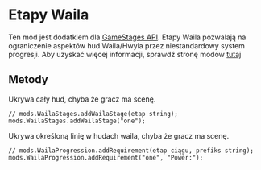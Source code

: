 # Etapy Waila

Ten mod jest dodatkiem dla [GameStages API](https://minecraft.curseforge.com/projects/game-stages). Etapy Waila pozwalają na ograniczenie aspektów hud Waila/Hwyla przez niestandardowy system progresji. Aby uzyskać więcej informacji, sprawdź stronę modów [tutaj](https://minecraft.curseforge.com/projects/waila-stages)

## Metody

Ukrywa cały hud, chyba że gracz ma scenę.

```zenscript
// mods.WailaStages.addWailaStage(etap string);
mods.WailaStages.addWailaStage("one");
```

Ukrywa określoną linię w hudach waila, chyba że gracz ma scenę.

```zenscript
// mods.WailaProgression.addRequirement(etap ciągu, prefiks string); 
mods.WailaProgression.addRequirement("one", "Power:"); 
```